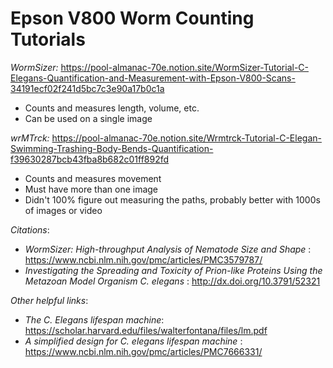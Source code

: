 # Epson V800 Worm Counting Tutorials

*WormSizer:* https://pool-almanac-70e.notion.site/WormSizer-Tutorial-C-Elegans-Quantification-and-Measurement-with-Epson-V800-Scans-34191ecf02f241d5bc7c3e90a17b0c1a
- Counts and measures length, volume, etc.
- Can be used on a single image

*wrMTrck:* https://pool-almanac-70e.notion.site/Wrmtrck-Tutorial-C-Elegan-Swimming-Trashing-Body-Bends-Quantification-f39630287bcb43fba8b682c01ff892fd
- Counts and measures movement
- Must have more than one image
- Didn't 100% figure out measuring the paths, probably better with 1000s of images or video

*Citations*:
- *WormSizer: High-throughput Analysis of Nematode Size and Shape* : https://www.ncbi.nlm.nih.gov/pmc/articles/PMC3579787/
- *Investigating the Spreading and Toxicity of Prion-like Proteins Using the Metazoan Model Organism C. elegans* : http://dx.doi.org/10.3791/52321

*Other helpful links*:
- *The C. Elegans lifespan machine*: https://scholar.harvard.edu/files/walterfontana/files/lm.pdf
- *A simplified design for C. elegans lifespan machine* : https://www.ncbi.nlm.nih.gov/pmc/articles/PMC7666331/


